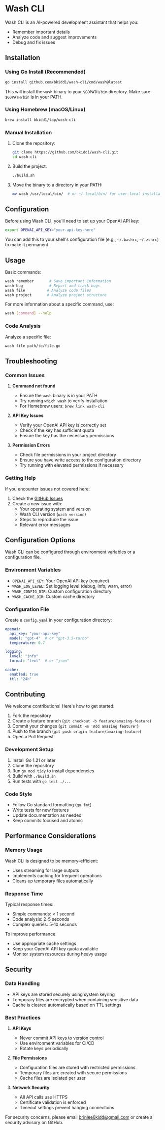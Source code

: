 # Wash CLI

Wash CLI is an AI-powered development assistant that helps you:
- Remember important details
- Analyze code and suggest improvements
- Debug and fix issues

## Installation

### Using Go Install (Recommended)

```bash
go install github.com/bkidd1/wash-cli/cmd/wash@latest
```

This will install the `wash` binary to your `$GOPATH/bin` directory. Make sure `$GOPATH/bin` is in your PATH.

### Using Homebrew (macOS/Linux)

```bash
brew install bkidd1/tap/wash-cli
```

### Manual Installation

1. Clone the repository:
   ```bash
   git clone https://github.com/bkidd1/wash-cli.git
   cd wash-cli
   ```

2. Build the project:
   ```bash
   ./build.sh
   ```

3. Move the binary to a directory in your PATH:
   ```bash
   mv wash /usr/local/bin/  # or ~/.local/bin/ for user-local installation
   ```

## Configuration

Before using Wash CLI, you'll need to set up your OpenAI API key:

```bash
export OPENAI_API_KEY="your-api-key-here"
```

You can add this to your shell's configuration file (e.g., `~/.bashrc`, `~/.zshrc`) to make it permanent.

## Usage

Basic commands:
```bash
wash remember       # Save important information
wash bug            # Report and track bugs
wash file          # Analyze code files
wash project       # Analyze project structure
```

For more information about a specific command, use:
```bash
wash [command] --help
```

### Code Analysis

Analyze a specific file:
```bash
wash file path/to/file.go
```

## Troubleshooting

### Common Issues

1. **Command not found**
   - Ensure the `wash` binary is in your PATH
   - Try running `which wash` to verify installation
   - For Homebrew users: `brew link wash-cli`

2. **API Key Issues**
   - Verify your OpenAI API key is correctly set
   - Check if the key has sufficient quota
   - Ensure the key has the necessary permissions

3. **Permission Errors**
   - Check file permissions in your project directory
   - Ensure you have write access to the configuration directory
   - Try running with elevated permissions if necessary

### Getting Help

If you encounter issues not covered here:
1. Check the [GitHub Issues](https://github.com/bkidd1/wash-cli/issues)
2. Create a new issue with:
   - Your operating system and version
   - Wash CLI version (`wash version`)
   - Steps to reproduce the issue
   - Relevant error messages

## Configuration Options

Wash CLI can be configured through environment variables or a configuration file.

### Environment Variables

- `OPENAI_API_KEY`: Your OpenAI API key (required)
- `WASH_LOG_LEVEL`: Set logging level (debug, info, warn, error)
- `WASH_CONFIG_DIR`: Custom configuration directory
- `WASH_CACHE_DIR`: Custom cache directory

### Configuration File

Create a `config.yaml` in your configuration directory:

```yaml
openai:
  api_key: "your-api-key"
  model: "gpt-4"  # or "gpt-3.5-turbo"
  temperature: 0.7

logging:
  level: "info"
  format: "text"  # or "json"

cache:
  enabled: true
  ttl: "24h"
```

## Contributing

We welcome contributions! Here's how to get started:

1. Fork the repository
2. Create a feature branch (`git checkout -b feature/amazing-feature`)
3. Commit your changes (`git commit -m 'Add amazing feature'`)
4. Push to the branch (`git push origin feature/amazing-feature`)
5. Open a Pull Request

### Development Setup

1. Install Go 1.21 or later
2. Clone the repository
3. Run `go mod tidy` to install dependencies
4. Build with `./build.sh`
5. Run tests with `go test ./...`

### Code Style

- Follow Go standard formatting (`go fmt`)
- Write tests for new features
- Update documentation as needed
- Keep commits focused and atomic

## Performance Considerations

### Memory Usage

Wash CLI is designed to be memory-efficient:
- Uses streaming for large outputs
- Implements caching for frequent operations
- Cleans up temporary files automatically

### Response Time

Typical response times:
- Simple commands: < 1 second
- Code analysis: 2-5 seconds
- Complex queries: 5-10 seconds

To improve performance:
- Use appropriate cache settings
- Keep your OpenAI API key quota available
- Monitor system resources during heavy usage

## Security

### Data Handling

- API keys are stored securely using system keyring
- Temporary files are encrypted when containing sensitive data
- Cache is cleared automatically based on TTL settings

### Best Practices

1. **API Keys**
   - Never commit API keys to version control
   - Use environment variables for CI/CD
   - Rotate keys periodically

2. **File Permissions**
   - Configuration files are stored with restricted permissions
   - Temporary files are created with secure permissions
   - Cache files are isolated per user
3. **Network Security**
   - All API calls use HTTPS
   - Certificate validation is enforced
   - Timeout settings prevent hanging connections

For security concerns, please email brinlee0kidd@gmail.com or create a security advisory on GitHub.
